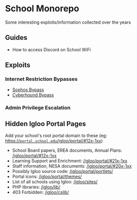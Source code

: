 # School Monorepo
Some interesting exploits/information collected over the years

## Guides
- How to access Discord on School WiFi

## Exploits
### Internet Restriction Bypasses
- [Sophos Bypass](SOPHOS.md)
- [Cyberhound Bypass](CYBERHOUND.md)
### Admin Privilege Escalation

## Hidden Igloo Portal Pages
Add your school's root portal domain to these (eg: [https://`portal.school.edu`/igloo/portal/#12x-1xx](https://portal.school.edu/igloo/portal/#12x-1xx))
- School Board papers, EREA documents, Annual Plans: [/igloo/portal/#12x-1xx](/igloo/portal/#12x-1xx)
- Learning Support and Enrichment: [/igloo/portal/#21x-1xx](/igloo/portal/#21x-1xx)
- Staff information, NESA documents: [/igloo/portal/#20x-1xx](/igloo/portal/#20x-1xx)
- Possibly Igloo source code: [/igloo/portal/portlets/](/igloo/portal/portlets/)
- Portal icons: [/igloo/portal/themes/](/igloo/portal/themes/)
- List of all schools using Igloo: [/igloo/sites/](/igloo/sites/)
- PHP libraries: [/igloo/lib/](/igloo/lib/)
- 403 Forbidden: [/igloo/cslib/](/igloo/cslib/)
